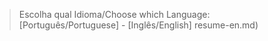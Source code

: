 >Escolha qual Idioma/Choose which Language:\
> [Português/Portuguese] - [Inglês/English]
resume-en.md)
